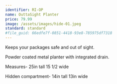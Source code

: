 ```yaml
---
identifier: RI-OP
name: OuttaSight Planter
price: 79.99
image: /assets/images/hide-01.jpeg
standard: standard
#file_guid: 66edfe7f-0851-4418-93e8-785975df7318
---
```

Keeps your packages safe and out of sight.

Powder coated metal planter with integrated drain.

Measures- 25in tall 15 1/2 wide

Hidden compartment- 14in tall 13in wide
